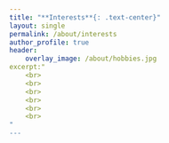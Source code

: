 ```yaml
---
title: "**Interests**{: .text-center}"
layout: single
permalink: /about/interests
author_profile: true
header:
    overlay_image: /about/hobbies.jpg
excerpt:"
    <br>
    <br>
    <br>
    <br>
    <br>
    <br>
"
---
```


